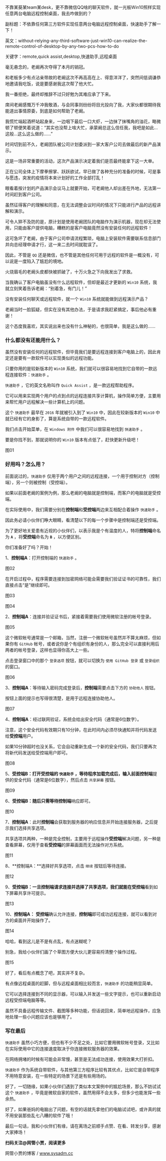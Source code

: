 不靠某葵某team某desk，更不靠微信QQ啥的聊天软件，就一光板Win10照样实现任意两台电脑远程控制桌面，我去咋做到的？

副标题：不依靠任何第三方软件实现任意两台电脑远程控制桌面，快速助手了解一下！

英文：without-relying-any-third-software-just-win10-can-realize-the-remote-control-of-desktop-by-any-two-pcs-how-to-do

关键字：remote,quick assist,desktop,快速助手,远程桌面



毫无悬念的，老阚再次夺得了本月的销冠。

和老板多少有点沾亲带故的老阚这次不再高高在上、得意洋洋了，突然间低调谦恭地邀请我吃饭，说是要感谢我这次帮了他大忙。

我一番拒绝，最终却推辞不过只好勉为其难应承了下来。



席间老阚感慨万千冲我敬酒，与会同事则纷纷将目光投向了我，大家伙都很期待我能道出事情原委，到底是如何帮助了老阚。

我慌忙端起酒杯站起身来，一边咽下最后一口大虾，一边抹了抹嘴角的油花，略微顿了顿便笑着说道：“其实也没帮上啥大忙，承蒙阚总这么信任我，我吧是如此...这般...这么这么做的......”



时间切到前不久，老阚团队被公司计划委派到一家大客户公司去做最后的新产品演示。

这是一场非常重要的活动，这次产品演示决定着我们是否最终能拿下这一大单。

正在公司全体上下摩拳擦掌、跃跃欲试，早已做了各种充分的准备的时候，可是事与愿违，突发的疫情将本来计划好的工作全部打乱！

眼看着按计划的产品演示会议马上就要开始，可老阚他人却出差在外地，无法第一时间赶到客户公司。

虽然征得客户的理解和同意，在无法调整会议时间的情况下只能进行产品的远程讲解和演示。

可令人猝不及防的是，原计划是使用老阚团队的电脑作为演示机器，现在却无法使用，只能由客户提供电脑，糟糕的是客户电脑竟然没有安装任何的远程软件！

这可急坏了老阚，由于客户公司申请流程繁琐，电脑上安装软件需要联系信息部门并向总经理申请才行，这一来二去时间就耽误了。

因此，不管是 `QQ` 还是微信，也不管是其他任何可用于远程的软件是一概没有，可以说是一度陷入了尴尬的境地。



火烧眉毛的老阚头皮都快被抓破了，十万火急之下向我发出了求救。

当我确认了客户电脑虽没有什么远程软件，但却是最近才更新的 `Win10` 系统，我就立刻笑着告诉老阚：“别着急，有门儿！”

没有安装任何聊天或远程软件，就一个 `Win10` 系统就能做到远程演示产品？

老阚当时一脸狐疑，但实在没有其他办法，于是请求我赶紧搞定，事后他必有重谢！

这个态度我喜欢，其实说出来也没有什么神秘的，也很简单，我是这么做的......





### 什么都没有还能用什么？

虽然没有安装任何的远程软件，但毕竟我们是要远程连接到客户电脑上的，因此肯定还是要有一款软件可以实现类似的远程功能。

只要你用的是较新版本的 `Win10` 系统，我们就可以很容易地找到它自带的一款远程连接软件：`快速助手` 。



`快速助手` ，它的英文名称叫作 `Quick Assist` ，是一款远程帮助程序。

它可以用来实现两个用户的点到点的远程连接共享计算机，操作简单方便，主要用来帮忙用户远程解决一些计算机上的问题。

这个 `快速助手` 最早在 `2016` 年就被引入到了 `Win10` 中，因此在较新版本的 `Win10` 中就已经有它的身影了，算是系统自带的一款远程软件。



我们点击开始菜单，在 `Windows 附件` 中我们可以很容易地找到 `快速助手` 。

要是你找不到，那就说明你的 `Win10` 版本有点低了，赶快更新升级吧！

图01



### 好用吗？怎么用？

前面说过的，`快速助手` 仅用于两个用户之间的远程连接，一个用于控制对方（控制端），另一个则被控制（受控端）。

如果以前面老阚的案例为例，那么老阚的电脑就是控制端，而客户的电脑就是受控端。



在实际使用中，我们需要分别在**控制端**和**受控端**两边来互相配合着操作 `快速助手` 。

因此务必请小伙伴们睁大眼睛，看清楚以下的每一个步骤中是控制端还是受控端。



为了更好地关爱患有近视的小伙伴们，以表示我是个有温度的人，特将**控制端**命名为 **`A`** ，将**受控端**命名为 **`B`** ，以方便区别。

你们准备好了吗？开始！



1、**控制端A**：打开控制端的 `快速助手` 。

图02



在开启过程中，程序需要连接到加密网络可能会需要我们验证证书的可靠性，我们直接点击“是”继续即可。

图03

图04



2、**控制端A**：连接并验证证书后，紧接着需要我们使用微软注册的帐号登录。

图05



这个微软帐号通常是一个邮箱，当然，注册一个微软帐号虽然并不算太麻烦，但如果你有 `GitHub` 帐号，或者说你是个有组织有身份的人，那么完全可以直接利用后两者的帐号登录，这样也显得你高大上一些。

点击登录窗口中的那个 `登录选项` 按钮，就可以切换为 `使用 GitHub 登录` 或 `登录组织` 的窗口。

图06



3、**控制端A**：等待输入密码完成登录后，**控制端**需要点击下方的 `协助他人` 按钮。

按钮上面的提示也写得很清楚，是用于远程连接协助他人。

图07



4、**控制端A**：经过联网验证，系统会给出安全代码（通常是6位数字）。

注意，这个安全代码有效期只有10分钟，在此时间内必须尽快通知并将代码发送给**受控端**用户。

如果10分钟超时也没关系，它会自动重新生成一个新的安全代码，我们只要再次将新代码发送给受控端用户即可。

图08



5、**受控端B：**打开受控端的 `快速助手` ，等待程序加载完成后，输入前面**控制端**提供的安全代码（通常是6位数字），然后点击 `共享屏幕` 按钮。

图09



6、**受控端B：**随后只需等待**控制端**响应即可。

图10



7、**控制端A**：此时**控制端**会获取到服务器的响应信息并开始连接服务器，之后提示我们选择共享选项。

共享选项共两种，一种是完全控制，主要用于远程操作**受控端**解决问题，另一种是查看屏幕，仅用于查看**受控端**的屏幕画面而无法操作对方系统。

图11



8、**控制端A：**选择好共享选项，点击 `继续` 按钮后等待连接。

图12



9、**受控端B：**一旦控制端请求连接并选择了共享选项，我们就能在**受控端**看到如下屏幕共享许可提示。

图13



10、**控制端A：** **受控端**确认允许连接，**控制端**即可成功远程连接，就可以看到对方的桌面并开始操作了。

图14



哈哈，看到这儿是不是有点乱，有点迷糊呢？

别急，我给小伙伴们画了个草图方便大伙儿更容易捋清整个操作过程。

图15



好了，看后有点概念了吧，其实并不复杂。

有点像远程桌面的赶脚，但与远程桌面相比较而言，`快速助手` 的功能稍显简单。

它可以选择连接到不同的显示器，可以输入并发送一些文字提示，也可以重新启动远程受控端电脑等等。

虽然不具备远程传输文件、截图等多种功能，但话说回来，简单地远程操作，应急地处理一些小问题应该也是够用了。



### 写在最后

`快速助手` 虽然小巧方便，但也有不少不足之处，比如它要用微软帐号登录，又比如在实际使用中它的连接速度取决于你连接微软服务器的效果。

在网络拥堵的时候有可能会非常慢，甚至是无法成功连接，使用效果大打折扣。



`快速助手` 作为系统自带软件，与其他第三方程序比较有其优点，比如它是自带程序不用特意安装，在一些特定的场景下还是有些用场的。

好了，一切随缘，如果小伙伴们遇到了类似本文案例中的尴尬场景，那么不妨试试这个 `快速助手` ，毕竟是微软自家的软件，虽然用得不会太多，但多少也能发挥一些余热。

好了，如果爸妈的电脑出了问题，有空的话就先拿他们的电脑试试吧，或许真的就不用安装那些乱七八糟的软件了哦！

最后一句话，我和小伙伴们有缘，请在离场之前顺手点赞、在看、转发分享，感谢大家捧场！



**扫码关注@网管小贾，阅读更多**

网管小贾的博客 / www.sysadm.cc
